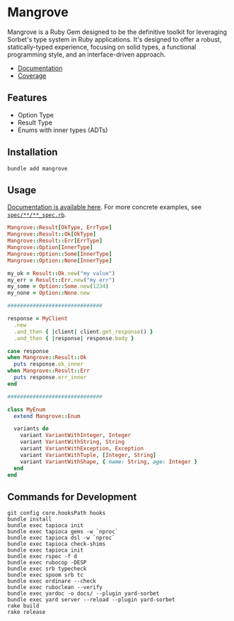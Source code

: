 # Mangrove

Mangrove is a Ruby Gem designed to be the definitive toolkit for leveraging Sorbet's type system in Ruby applications. It's designed to offer a robust, statically-typed experience, focusing on solid types, a functional programming style, and an interface-driven approach.

- [Documentation](https://kazzix14.github.io/mangrove/docs/)
- [Coverage](https://kazzix14.github.io/mangrove/coverage/index.html#_AllFiles)

## Features

- Option Type
- Result Type
- Enums with inner types (ADTs)

## Installation

```
bundle add mangrove
```

## Usage

[Documentation is available here](https://kazzix14.github.io/mangrove/docs).
For more concrete examples, see [`spec/**/**_spec.rb`](https://github.com/kazzix14/mangrove/tree/main/spec).

```ruby
Mangrove::Result[OkType, ErrType]
Mangrove::Result::Ok[OkType]
Mangrove::Result::Err[ErrType]
Mangrove::Option[InnerType]
Mangrove::Option::Some[InnerType]
Mangrove::Option::None[InnerType]

my_ok = Result::Ok.new("my value")
my_err = Result::Err.new("my err")
my_some = Option::Some.new(1234)
my_none = Option::None.new

##############################

response = MyClient
  .new
  .and_then { |client| client.get_response() }
  .and_then { |response| response.body }

case response
when Mangrove::Result::Ok
  puts response.ok_inner
when Mangrove::Result::Err
  puts response.err_inner
end

##############################

class MyEnum
  extend Mangrove::Enum

  variants do
    variant VariantWithInteger, Integer
    variant VariantWithString, String
    variant VariantWithException, Exception
    variant VariantWithTuple, [Integer, String]
    variant VariantWithShape, { name: String, age: Integer }
  end
end
```

## Commands for Development

```
git config core.hooksPath hooks
bundle install
bundle exec tapioca init
bundle exec tapioca gems -w `nproc`
bundle exec tapioca dsl -w `nproc`
bundle exec tapioca check-shims
bundle exec tapioca init
bundle exec rspec -f d
bundle exec rubocop -DESP
bundle exec srb typecheck
bundle exec spoom srb tc
bundle exec ordinare --check
bundle exec ruboclean --verify
bundle exec yardoc -o docs/ --plugin yard-sorbet
bundle exec yard server --reload --plugin yard-sorbet
rake build
rake release
```
